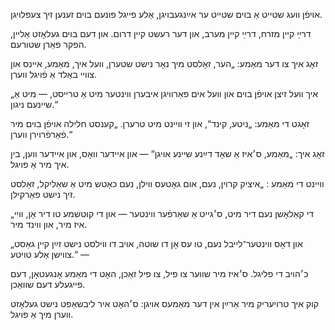 אויפֿן וועג שטייט אַ בוים
שטייט ער אײַנגעבויגן,
אַלע פייגל פונעם בוים
זענען זיך צעפלויגן.

דרײַ קיין מזרח, דרײַ קיין מערב,
און דער רעשט קיין דרום.
און דעם בוים געלאָזט אַליין,
הפקר פאַרן שטורעם.

זאָג איך צו דער מאַמע: „הער,
זאָלסט מיך נאָר נישט שטערן,
וועל איך, מאַמע, איינס און צוויי
באַלד אַ פֿויגל ווערן.

„איך וועל זיצן אויפֿן בוים
און וועל אים פאַרוויגן
איבערן ווינטער מיט אַ טרייסט, ―
מיט אַ שיינעם ניגון.“

זאָגט די מאַמע: „ניטע, קינד“,
און זי וויינט מיט טרערן.
„קענסט חלילה אויפֿן בוים
מיר פֿאַרפֿרוירן ווערן.“

זאָג איך: „מאַמע, ס׳איז אַ שאָד
דײַנע שיינע אויגן“ ―
און איידער וואָס, און איידער ווען,
בין איך מיר אַ פויגל.

וויינט די מאַמע : „איציק קרוין,
נעם, אום גאָטעס ווילן,
נעם כאָטש מיט אַ שאַליקל,
זאָלסט זיך נישט פאַרקילן.

„די קאַלאָשן נעם דיר מיט,
ס׳גייט אַ שאַרפֿער ווינטער ―
און די קוטשמע טו דיר אָן,
וויי איז מיר, און ווינד מיר.

„און דאָס ווינטער־לייבל נעם,
טו עס אָן דו שוטה,
אויב דו ווילסט נישט זײַן קיין גאַסט
צווישן אַלע טויטע.“ ―

כ׳הויב די פליגל. ס׳איז מיר שווער
צו פיל, צו פיל זאַכן,
האָט די מאַמע אָנגעטאָן,
דעם פייגעלע דעם שוואַכן.

קוק איך טרויעריק מיר אַרײַן
אין דער מאַמעס אויגן:
ס׳האָט איר ליבשאַפט נישט געלאָזט
ווערן מיך אַ פויגל.
